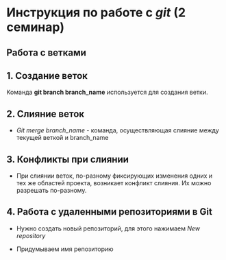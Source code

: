 # Инструкция по работе с _git_ (2 семинар)
## __Работа с ветками__

## 1. Создание веток

Команда __git branch branch_name__ используется для создания ветки.

## 2. Слияние веток

* *Git merge branch_name* - команда, осуществляющая слияние между текущей веткой и branch_name

## 3. Конфликты при слиянии

* При слиянии веток, по-разному фиксирующих изменения одних и тех же областей проекта, возникает конфликт слияния.
Их можно разрешать по-разному.

## 4. Работа с удаленными репозиториями в Git

* Нужно создать новый репозиторий, для этого нажимаем *New repository* 

* Придумываем имя репозиторию